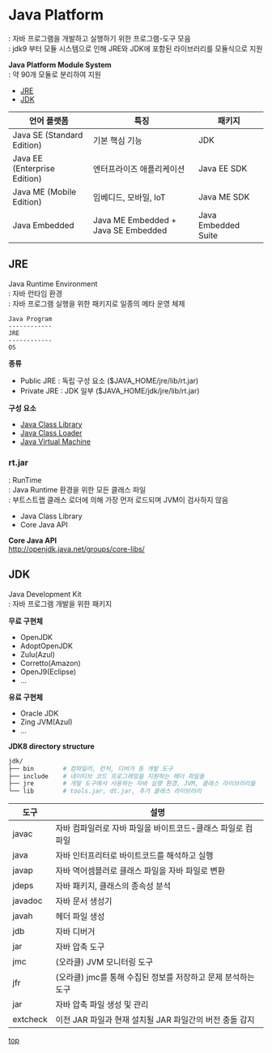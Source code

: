 # Java Platform
: 자바 프로그램을 개발하고 실행하기 위한 프로그램-도구 모음     
: jdk9 부터 모듈 시스템으로 인해 JRE와 JDK에 포함된 라이브러리를 모듈식으로 지원

**Java Platform Module System**  
: 약 90개 모듈로 분리하여 지원    

- [JRE](#jre)
- [JDK](#jdk)


언어 플랫폼 | 특징 | 패키지
---|---|---
Java SE (Standard Edition)   | 기본 핵심 기능 | JDK
Java EE (Enterprise Edition) | 엔터프라이즈 애플리케이션 | Java EE SDK
Java ME (Mobile Edition)     | 임베디드, 모바일, IoT | Java ME SDK
Java Embedded                | Java ME Embedded + Java SE Embedded | Java Embedded Suite



## JRE
Java Runtime Environment    
: 자바 런타임 환경   
: 자바 프로그램 실행을 위한 패키지로 일종의 메타 운영 체제         


```
Java Program
------------
JRE
------------
OS
```


**종류**
- Public JRE : 독립 구성 요소 ($JAVA_HOME/jre/lib/rt.jar)
- Private JRE : JDK 일부 ($JAVA_HOME/jdk/jre/lib/rt.jar)


**구성 요소**
- [Java Class Library](./java-class-lib.md)
- [Java Class Loader](./java-class-loader.md)
- [Java Virtual Machine](./java-virtual-machine.md)



### rt.jar    
: RunTime  
: Java Runtime 환경을 위한 모든 클래스 파일           
: 부트스트랩 클래스 로더에 의해 가장 먼저 로드되며 JVM이 검사하지 않음   

- Java Class Library   
- Core Java API

**Core Java API**   
http://openjdk.java.net/groups/core-libs/  



## JDK
Java Development Kit    
: 자바 프로그램 개발을 위한 패키지  


**무료 구현체**
- OpenJDK
- AdoptOpenJDK
- Zulu(Azul)
- Corretto(Amazon)
- OpenJ9(Eclipse)
- ...

**유료 구현체**
- Oracle JDK
- Zing JVM(Azul)
- ...


**JDK8 directory structure**

```bash
jdk/
├── bin        # 컴파일러, 런처, 디버거 등 개발 도구
├── include    # 네이티브 코드 프로그래밍을 지원하는 헤더 파일들
├── jre        # 개발 도구에서 사용하는 자바 실행 환경, JVM, 클래스 라이브러리들
└── lib        # tools.jar, dt.jar, 추가 클래스 라이브러리  
```

도구 | 설명
---|---
javac    | 자바 컴파일러로 자바 파일을 바이트코드-클래스 파일로 컴파일
java     | 자바 인터프리터로 바이트코드를 해석하고 실행
javap    | 자바 역어셈블러로 클래스 파일을 자바 파일로 변환
jdeps    | 자바 패키지, 클래스의 종속성 분석  
javadoc  | 자바 문서 생성기
javah    | 헤더 파일 생성
jdb      | 자바 디버거
jar      | 자바 압축 도구
jmc      | (오라클) JVM 모니터링 도구
jfr      | (오라클) jmc를 통해 수집된 정보를 저장하고 문제 분석하는 도구
jar      | 자바 압축 파일 생성 및 관리
extcheck | 이전 JAR 파일과 현재 설치될 JAR 파일간의 버전 충돌 감지  



[top](#)
